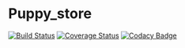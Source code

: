 # Puppy_store
[![Build Status](https://travis-ci.org/ipaullly/Puppy_store.svg?branch=develop)](https://travis-ci.org/ipaullly/Puppy_store) [![Coverage Status](https://coveralls.io/repos/github/ipaullly/Puppy_store/badge.svg?branch=develop)](https://coveralls.io/github/ipaullly/Puppy_store?branch=develop) [![Codacy Badge](https://api.codacy.com/project/badge/Grade/1e7000b0db734977944ac79e62c514e3)](https://www.codacy.com/app/ipaullly/Puppy_store?utm_source=github.com&amp;utm_medium=referral&amp;utm_content=ipaullly/Puppy_store&amp;utm_campaign=Badge_Grade)